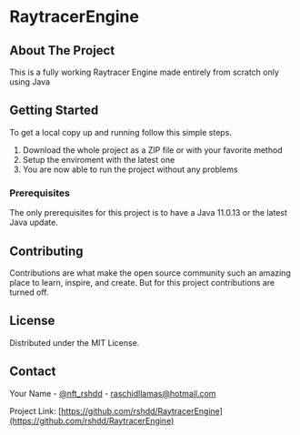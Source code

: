 # RaytracerEngine

<!-- ABOUT THE PROJECT -->
## About The Project

This is a fully working Raytracer Engine made entirely from scratch only using Java

<!-- GETTING STARTED -->
## Getting Started

To get a local copy up and running follow this simple steps.

1. Download the whole project as a ZIP file or with your favorite method
2. Setup the enviroment with the latest one
3. You are now able to run the project without any problems

### Prerequisites

The only prerequisites for this project is to have a Java 11.0.13 or the latest Java update.

<!-- CONTRIBUTING -->
## Contributing

Contributions are what make the open source community such an amazing place to learn, inspire, and create. But for this project contributions are turned off.

<!-- LICENSE -->
## License

Distributed under the MIT License.

<!-- CONTACT -->
## Contact

Your Name - [@nft_rshdd](https://twitter.com/nft_rshdd) - raschidllamas@hotmail.com

Project Link: [https://github.com/rshdd/RaytracerEngine](https://github.com/rshdd/RaytracerEngine)
